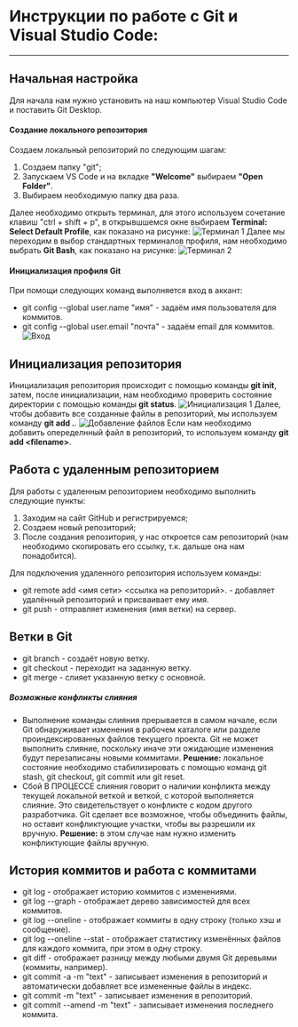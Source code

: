 # Инструкции по работе c Git и Visual Studio Code: 
***
## Начальная настройка
Для начала нам нужно установить на наш компьютер Visual Studio Code и поставить Git Desktop.

#### Создание локального репозитория
Создаем локальный репозиторий по следующим шагам:
1. Cоздаем папку "git";
2. Запускаем VS Code и на вкладке __"Welcome"__ выбираем __"Open Folder"__.
3. Выбираем необходимую папку два раза.

Далее необходимо открыть терминал, для этого используем сочетание клавиш "ctrl + shift + p", в открывшшемся окне выбираем __Terminal: Select Default Profile__, как показано на рисунке:
![Терминал 1](https://i.imgur.com/Y0fz83Q.png)
Далее мы переходим в выбор стандартных терминалов профиля, нам необходимо выбрать __Git Bash__, как показано на рисунке:
![Терминал 2](https://i.imgur.com/VXxeETy.png)

#### Инициализация профиля Git
При помощи следующих команд выполняется вход в аккант:
* git config --global user.[]()name "имя" - задаём имя пользователя для коммитов.
* git config --global user.email "почта" - задаём email для коммитов.
![Вход](https://i.imgur.com/Sq5lJv7.png)

## Инициализация репозитория
Инициализация репозитория происходит с помощью команды __git init__, затем, после инициализации, нам необходимо проверить состояние директории с помощью команды __git status__.
![Инициализация 1](https://i.imgur.com/jvpPByk.png)
Далее, чтобы добавить все созданные файлы в репозиторий, мы используем команду __git add .__.
![Добавление файлов](https://i.imgur.com/eMyJun4.png)
Если нам необходимо добавить опеределнный файл в репозиторий, то используем команду __git add <filеname>__.

## Работа с удаленным репозиторием
Для работы с удаленным репозиторием необходимо выполнить следующие пункты:
1. Заходим на сайт GitHub и регистрируемся;
2. Создаем новый репозиторий;
3. После создания репозитория, у нас откроется сам репозиторий (нам необходимо скопировать его ссылку, т.к. дальше она нам понадобится).

Для подключения удаленного репозитория используем команды:
* git remote add <имя сети> <ссылка на репозиторий>. - добавляет удалённый репозиторий и присваивает ему имя.
* git push <remote-name> <branch-name> - отправляет изменения (имя ветки) на сервер.

## Ветки в Git
* git branch <name> - создаёт новую ветку.
* git checkout <name> - переходит на заданную ветку.
* git merge <name> - слияет указанную ветку с основной.
##### Возможные конфликты слияния
* Выполнение команды слияния прерывается в самом начале, если Git обнаруживает изменения в рабочем каталоге или разделе проиндексированных файлов текущего проекта. Git не может выполнить слияние, поскольку иначе эти ожидающие изменения будут перезаписаны новыми коммитами.
**Решение:** локальное состояние необходимо стабилизировать с помощью команд git stash, git checkout, git commit или git reset.
* Сбой В ПРОЦЕССЕ слияния говорит о наличии конфликта между текущей локальной веткой и веткой, с которой выполняется слияние. Это свидетельствует о конфликте с кодом другого разработчика. Git сделает все возможное, чтобы объединить файлы, но оставит конфликтующие участки, чтобы вы разрешили их вручную.
**Решение:** в этом случае нам нужно изменить конфликтующие файлы вручную.
## История коммитов и работа с коммитами
* git log - отображает историю коммитов с изменениями.
* git log --graph - отображает дерево зависимостей для всех коммитов.
* git log --oneline - отображает коммиты в одну строку (только хэш и сообщение).
* git log --oneline --stat - отображает статистику изменённых файлов для каждого коммита, при этом в одну строку.
* git diff - отображает разницу между любыми двумя Git деревьями (коммиты, например).
* git commit -a -m "text" - записывает изменения в репозиторий и автоматически добавляет все измененные файлы в индекс.
* git commit -m "text" - записывает изменения в репозиторий.
* git commit --amend -m "text" - записывает изменения последнего коммита.
